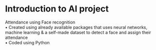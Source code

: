 # Introduction to AI project
Attendance using Face recognition<br>
• Created using already available packages that uses neural networks, machine learning & a self-made dataset to detect a face and assign their attendance<br>
• Coded using Python
